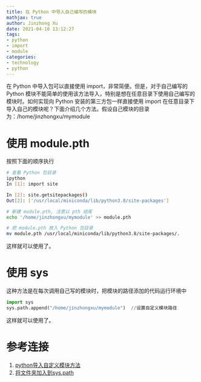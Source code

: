 ```yaml
---
title: 在 Python 中导入自己编写的模块
mathjax: true
author: Jinzhong Xu
date: 2021-04-10 13:12:27
tags:
- python
- import 
- module
categories:
- technology
- python
---
```


在 Python 中导入包可以直接使用 import，非常简便。但是，对于自己编写的 Python 模块不能简单的使用该方法导入，特别是想在任意目录下使用自己编写的模块时。如何实现向 Python 安装的第三方包一样直接使用 import 在任意目录下导入自己的模块呢？下面介绍几个方法。假设自己模块的目录为：/home/jinzhongxu/mymodule

<!--more-->

# 使用 module.pth

按照下面的顺序执行

```bash
# 查看 Python 包目录
ipython
In [1]: import site

In [2]: site.getsitepackages()
Out[2]: ['/usr/local/miniconda/lib/python3.8/site-packages']

# 新建 module.pth, 注意以 pth 结尾
echo '/home/jinzhongxu/mymodule' >> module.pth 

# 把 module.pth 放入 Python 包目录
mv module.pth /usr/local/miniconda/lib/python3.8/site-packages/.
```

这样就可以使用了。

# 使用 sys

这种方法是在每次调用自己写的模块时，把模块的路径添加的代码运行环境中

```python
import sys
sys.path.append("/home/jinzhongxu/mymodule")  //设置自定义模块路径
```

这样就可以使用了。

# 参考连接

1. [python导入自定义模块方法](https://www.jianshu.com/p/6692b48c7295)
2. [将文件夹加入到sys.path](https://python3-cookbook.readthedocs.io/zh_CN/latest/c10/p09_add_directories_to_sys_path.html) 
